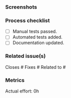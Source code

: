 <!-- Explain the changes included in this PR and why are relevant or what problem does it solve. -->

### Screenshots

<!-- For UI changes, include screenshots or even videos if possible. -->

### Process checklist

- [ ] Manual tests passed.
- [ ] Automated tests added.
- [ ] Documentation updated.

### Related issue(s)

<!-- Link the PR to the corresponding issues.
To link more than one issue, add new lines with the proper keyword.
Remove the lines that are not applicable. -->

Closes #
Fixes #
Related to #

### Metrics

<!-- Add the actual effort spent working in this PR.
Use hours or days as appropriate.
Consider 0.5h as the lower limit. -->

Actual effort: 0h
